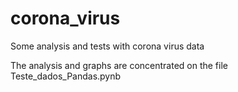 # corona_virus
Some analysis and tests with corona virus data

The analysis and graphs are concentrated on the file Teste_dados_Pandas.pynb
